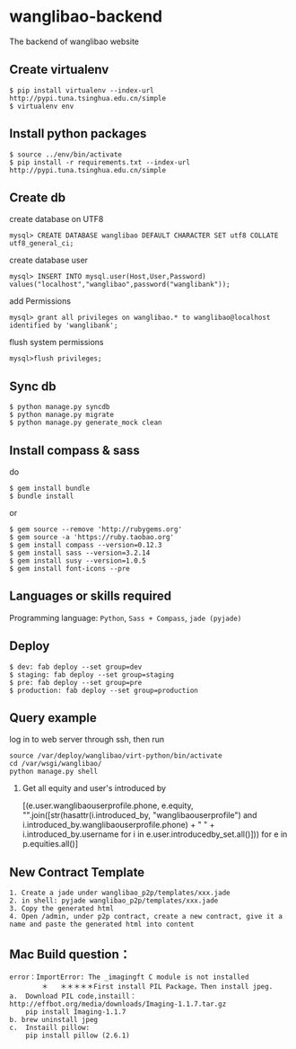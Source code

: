 wanglibao-backend
=================

The backend of wanglibao website

Create virtualenv
-----------------
    $ pip install virtualenv --index-url http://pypi.tuna.tsinghua.edu.cn/simple 
    $ virtualenv env

Install python packages
-----------------
    $ source ../env/bin/activate
    $ pip install -r requirements.txt --index-url http://pypi.tuna.tsinghua.edu.cn/simple

Create db
-----------------
create database on UTF8 
    
    mysql> CREATE DATABASE wanglibao DEFAULT CHARACTER SET utf8 COLLATE utf8_general_ci;

create database user
    
    mysql> INSERT INTO mysql.user(Host,User,Password) values("localhost","wanglibao",password("wanglibank"));

add Permissions

    mysql> grant all privileges on wanglibao.* to wanglibao@localhost identified by 'wanglibank';

flush system permissions 
    
    mysql>flush privileges;


Sync db
-----------------
    $ python manage.py syncdb
    $ python manage.py migrate
    $ python manage.py generate_mock clean

Install compass & sass
-----------------
do

    $ gem install bundle
    $ bundle install

or

    $ gem source --remove 'http://rubygems.org'
    $ gem source -a 'https://ruby.taobao.org'
    $ gem install compass --version=0.12.3
    $ gem install sass --version=3.2.14
    $ gem install susy --version=1.0.5
    $ gem install font-icons --pre



Languages or skills required
----------------------------
Programming language: `Python`, `Sass + Compass`, `jade (pyjade)`


Deploy
-----------------
    $ dev: fab deploy --set group=dev
    $ staging: fab deploy --set group=staging
    $ pre: fab deploy --set group=pre
    $ production: fab deploy --set group=production

Query example
-------------------
log in to web server through ssh, then run

    source /var/deploy/wanglibao/virt-python/bin/activate
    cd /var/wsgi/wanglibao/
    python manage.py shell

1. Get all equity and user's introduced by

    [(e.user.wanglibaouserprofile.phone, e.equity, "".join([str(hasattr(i.introduced_by, "wanglibaouserprofile") and i.introduced_by.wanglibaouserprofile.phone) + " " + i.introduced_by.username for i in e.user.introducedby_set.all()])) for e in p.equities.all()]


New Contract Template
------------------

    1. Create a jade under wanglibao_p2p/templates/xxx.jade
    2. in shell: pyjade wanglibao_p2p/templates/xxx.jade 
    3. Copy the generated html
    4. Open /admin, under p2p contract, create a new contract, give it a name and paste the generated html into content
    
    
Mac Build question：
-------------------
	error：ImportError: The _imagingft C module is not installed
			＊	＊＊＊＊＊First install PIL Package，Then install jpeg.
	a.	Download PIL code,instaill：http://effbot.org/media/downloads/Imaging-1.1.7.tar.gz
		pip install Imaging-1.1.7
	b. brew uninstall jpeg
	c.	Instaill pillow:
		pip install pillow (2.6.1)


